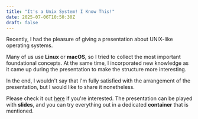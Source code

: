 ```yaml
---
title: "It's a Unix System! I Know This!"
date: 2025-07-06T10:50:30Z
draft: false
---
```


Recently, I had the pleasure of giving a presentation about UNIX-like operating systems.

<!--more-->

Many of us use **Linux** or **macOS**, so I tried to collect the most important foundational concepts. At the same time, I incorporated new knowledge as it came up during the presentation to make the structure more interesting.

In the end, I wouldn't say that I'm fully satisfied with the arrangement of the presentation, but I would like to share it nonetheless.

Please check it out [here](https://github.com/hrvthzslt/its-a-unix-system) if you're interested. The presentation can be played with **slides**, and you can try everything out in a dedicated **container** that is mentioned.
